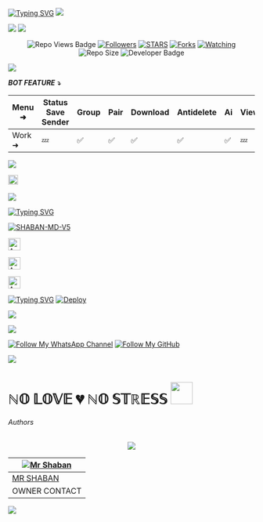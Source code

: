 <a href="https://git.io/typing-svg"><img src="https://readme-typing-svg.demolab.com?font=Black+Ops+One&size=50&pause=1000&color=1BAFBAFF&center=true&width=900&height=100&lines=THANKS FOR YOUR +SUPPORT-DONT; FORGET+SATAR+FORK+MYREPO;CREATED+BY+MR SHABAN;RELEASED+24-12-2024" alt="Typing SVG" /></a>
<a><img src='https://i.imgur.com/LyHic3i.gif'/></a>
  </div>
<a><img src='https://files.catbox.moe/sduk64.jpg'/></a>
<a><img src='https://i.imgur.com/LyHic3i.gif'/></a>
  </div>
  <p align="center">
   <!-- Repo Views -->
  <img src="https://hits.seeyoufarm.com/api/count/incr/badge.svg?url=https%3A%2F%2Fgithub.com%2FMRSHABAN40%2FSHABAN-MD-V5&count_bg=%2379C83D&title_bg=%23555555&icon=gitpod.svg&icon_color=%23E7E7E7&title=Views&edge_flat=false" alt="Repo Views Badge">
 <a href="https://github.com/MRSHABAN40?tab=followers"><img title="Followers" src="https://img.shields.io/github/followers/MRSHABAN40?label=Followers&style=social"></a>
<a href="https://github.com/MRSHABAN40/SHABAN-MD-V5/stargazers/"><img title="STARS" src="https://img.shields.io/github/stars/MRSHABAN40/SHABAN-MD-V5?&style=social"></a>
<a href="https://github.com/MRSHABAN40/SHABAN-MD-V5/network/members"><img title="Forks" src="https://img.shields.io/github/forks/MRSHABAN40/SHABAN-MD-V5?style=social"></a>
<a href="https://github.com/MRSHABAN40/SHABAN-MD-V5/watchers"><img title="Watching" src="https://img.shields.io/github/watchers/MRSHABAN40/SHABAN-MD-V5?label=Watching&style=social"></a>
<!-- Repo Size -->
  <img src="https://img.shields.io/github/repo-size/MRSHABAN40/SHABAN-MD-V5?color=deeppink&label=Repo%20Size&style=plastic" alt="Repo Size">
  <!-- Developer -->
  <img src="https://img.shields.io/static/v1?label=OWNER&message=MR%20SHABAN&color=blue&style=plastic" alt="Developer Badge">
</p>        
 
<a><img src='https://i.imgur.com/LyHic3i.gif'/></a>
  </div>

***BOT FEATURE ⤵️***

| Menu ⁠➜ | Status Save Sender | Group | Pair | Download | Antidelete | Ai | Viewonce | Fun | Status Reply | Status Reacts | Convert | Autoreacts |
|--------|---|-----|------|--------|-----|--|----|---|-----|----|--------|-----|
| Work ➜ | 💤 | ✅ | ✅ | ✅ | ✅  | ✅ | 💤 | ✅ | ✅ | ✅ | ✅ | ✅ |

<a><img src='https://i.imgur.com/LyHic3i.gif'/></a>
  </div>
  
<a
href="https://github.com/MRSHABAN40/SHABAN-MD-V5/graphs/commit-activity"><img height="20" src="https://img.shields.io/badge/Maintained%3F-yes-green.svg"></a>&nbsp;&nbsp;
</p>
<p align='center'>
          
<a><img src='https://i.imgur.com/LyHic3i.gif'/></a>
  </div>

 [![Typing SVG](https://readme-typing-svg.herokuapp.com?font=monospace-ExtraBold&color=blue&lines=𝗙𝗢𝗥𝗞+𝗔𝗡𝗗+𝗦𝗧𝗔𝗥+⭐+𝗥𝗘𝗣𝗢+⤵️)](https://git.io/typing-svg)
 <p align="lift">
 <a href="https://github.com/MRSHABAN40/SHABAN-MD-V5/fork"><img title="SHABAN-MD-V5" src="https://img.shields.io/badge/FORK-SHABAN MD V5-h?color=green&style=for-the-badge&logo=github"></a>
  
<p align="lift">
<a href="https://immediate-adrea-mrshabankha-10a61447.koyeb.app/"><img height= "25" title="Author" src="https://img.shields.io/badge/GET SESSION ID-1-teal?style=for-the-badge&logo=koyeb"></a>
<p/>

<p align="lift">
<a href="https://gay-bessie-shabansobxmd-6fbedfb2.koyeb.app/pair"><img height= "25" title="Author" src="https://img.shields.io/badge/GET SESSION ID-2-blue?style=for-the-badge&logo=koyeb"></a>
<p/>

<p align="lift">
<a href="https://mega-vip.onrender.com/pair"><img height= "25" title="Author" src="https://img.shields.io/badge/GET SESSION ID-3-darkgreen?style=for-the-badge&logo=render"></a>
<p/>

[![Typing SVG](https://readme-typing-svg.herokuapp.com?font=Rockstar-ExtraBold&color=blue&lines=𝗗𝗘𝗣𝗟𝗢𝗬+⤵️+𝗢𝗡+𝗛𝗘𝗥𝗢𝗞𝗨)](https://git.io/typing-svg)
[![Deploy](https://www.herokucdn.com/deploy/button.svg)](https://dashboard.heroku.com/new-app?template=https://github.com/misbha37/SHABAN-MD)

 <a><img src='https://i.imgur.com/LyHic3i.gif'/></a>
  </div>
 
<a><img src='https://i.imgur.com/LyHic3i.gif'/></a>
  </div>
 
[![Follow My WhatsApp Channel](https://img.shields.io/static/v1?label=Follow%20My%20WhatsApp%20Channel&message=follow&color=25D366&style=for-the-badge&logo=whatsapp&logoColor=white)](https://whatsapp.com/channel/0029VazjYjoDDmFZTZ9Ech3O) 
[![Follow My GitHub](https://img.shields.io/static/v1?label=Follow%20My%20GitHub&message=GitHub&color=008080&style=for-the-badge&logo=github&logoColor=white)](https://github.com/MRSHABAN40)

<a><img src='https://i.imgur.com/LyHic3i.gif'/></a>
  </div>


<h1> ℕ𝕆 𝕃𝕆𝕍𝔼 💔 ℕ𝕆 𝕊𝕋ℝ𝔼𝕊𝕊 <img src="https://media.giphy.com/media/VgCDAzcKvsR6OM0uWg/giphy.gif" width="45"> </h1>


<h6>Authors</h6>

<div align="center">

<a><img src='https://i.imgur.com/LyHic3i.gif'/></a>
  </div>

| [![Mr Shaban](https://github.com/MRSHABAN40.png?lenght=50width=50)](https://github.com/MRSHABAN40) |
|----|
| [ MR SHABAN ](https://wa.me/message/L5NHEHHAQUQZF1) |
| OWNER CONTACT |
<a><img src='https://i.imgur.com/LyHic3i.gif'/></a>
  </div>

<br>

